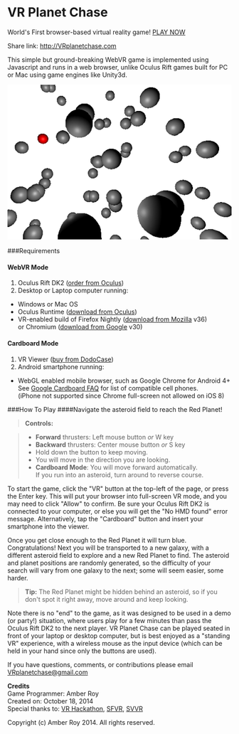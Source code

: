 VR Planet Chase
===============
World's First browser-based virtual reality game!  [PLAY NOW](http://amberroy.github.io/vr-planet-chase/vrplanetchase.html)

Share link: http://VRplanetchase.com

This simple but ground-breaking WebVR game is implemented using Javascript and runs in a web browser, unlike Oculus Rift games built for PC or Mac using game engines like Unity3d.

![VR Planet Chase screenshot](vrplanetchase_screenshot.png)

###Requirements
#### WebVR Mode

1. Oculus Rift DK2 ([order from Oculus](https://www.oculus.com/order/))
2. Desktop or Laptop computer running:
  - Windows or Mac OS
  - Oculus Runtime ([download from Oculus](https://developer.oculusvr.com/))
  - VR-enabled build of Firefox Nightly ([download from Mozilla](http://blog.bitops.com/blog/2014/08/20/updated-firefox-vr-builds) v36)  
  or Chromium ([download from Google](https://drive.google.com/folderview?id=0BzudLt22BqGRbW9WTHMtOWMzNjQ&usp=sharing#list) v30)

#### Cardboard Mode
1. VR Viewer ([buy from DodoCase](http://www.dodocase.com/products/google-cardboard-vr-goggle-toolkit))
2. Android smartphone running:
  - WebGL enabled mobile browser, such as Google Chrome for Android 4+  
    See <a href="https://cardboard.withgoogle.com/">Google Cardboard FAQ</a> for list of compatible cell phones.  
    (iPhone not supported since Chrome full-screen not allowed on iOS 8)</ol>


###How To Play
####Navigate the asteroid field to reach the Red Planet!

> **Controls:**

> - **Forward** thrusters: Left mouse button *or* W key 
> - **Backward** thrusters: Center mouse button *or* S key  
> - Hold down the button to keep moving.
> - You will move in the direction you are looking.
> - **Cardboard Mode**: You will move forward automatically.  
If you run into an asteroid, turn around to reverse course.
     

To start the game, click the "VR" button at the top-left of the page, or press the Enter key.  This will put your browser into full-screen VR mode, and you may need to click "Allow" to confirm.  Be sure your Oculus Rift DK2 is connected to your computer, or else you will get the "No HMD found" error message. Alternatively, tap the "Cardboard" button and insert your smartphone into the viewer.

Once you get close enough to the Red Planet it will turn blue.  Congratulations!  Next you will be transported to a new galaxy, with a different asteroid field to explore and a new Red Planet to find.  The asteroid and planet positions are randomly generated, so the difficulty of your search will vary from one galaxy to the next; some will seem easier, some harder.

> **Tip:** The Red Planet might be hidden behind an asteroid, so if you don't spot it right away, move around and keep looking.

Note there is no "end" to the game, as it was designed to be used in a demo (or party!) situation, where users play for a few minutes than pass the Oculus Rift DK2 to the next player. VR Planet Chase can be played seated in front of your laptop or desktop computer, but is best enjoyed as a "standing VR" experience, with a wireless mouse as the input device (which can be held in your hand since only the buttons are used).

If you have questions, comments, or contributions please email VRplanetchase@gmail.com


**Credits**  
Game Programmer: Amber Roy  
Created on: October 18, 2014  
Special thanks to: [VR Hackathon](http://vrhackathon.com), [SFVR](http://www.meetup.com/virtualreality), [SVVR](http://svvr.com)


Copyright (c) Amber Roy 2014.  All rights reserved.  
